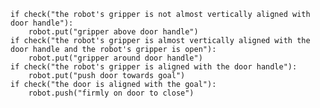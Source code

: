 


    if check("the robot's gripper is not almost vertically aligned with door handle"):
        robot.put("gripper above door handle")
    if check("the robot's gripper is almost vertically aligned with the door handle and the robot's gripper is open"):
        robot.put("gripper around door handle")
    if check("the robot's gripper is aligned with the door handle"):
        robot.put("push door towards goal")
    if check("the door is aligned with the goal"):
        robot.push("firmly on door to close")
